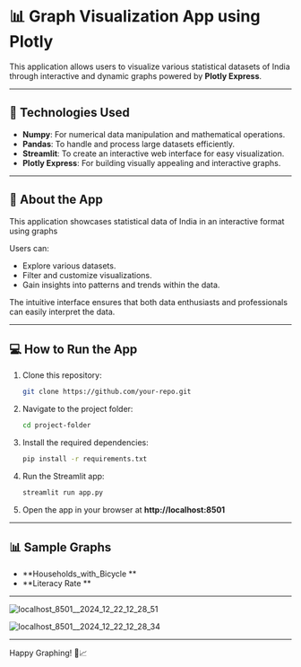 # 📊 **Graph Visualization App using Plotly**

This application allows users to visualize various statistical datasets of India through interactive and dynamic graphs powered by **Plotly Express**.

---

## 🚀 **Technologies Used**

- **Numpy**: For numerical data manipulation and mathematical operations.
- **Pandas**: To handle and process large datasets efficiently.
- **Streamlit**: To create an interactive web interface for easy visualization.
- **Plotly Express**: For building visually appealing and interactive graphs.

---

## 📖 **About the App**

This application showcases statistical data of India in an interactive format using  graphs

Users can:
- Explore various datasets.
- Filter and customize visualizations.
- Gain insights into patterns and trends within the data.

The intuitive interface ensures that both data enthusiasts and professionals can easily interpret the data.

---

## 💻 **How to Run the App**

1. Clone this repository:
   ```bash
   git clone https://github.com/your-repo.git
   ```
2. Navigate to the project folder:
   ```bash
   cd project-folder
   ```
3. Install the required dependencies:
   ```bash
   pip install -r requirements.txt
   ```
4. Run the Streamlit app:
   ```bash
   streamlit run app.py
   ```

5. Open the app in your browser at **http://localhost:8501**

---

## 📊 **Sample Graphs**
- **Households_with_Bicycle **
- **Literacy Rate **

---
![localhost_8501__2024_12_22_12_28_51](https://github.com/user-attachments/assets/0eaebdab-334c-4a37-b500-654884f469c7)

![localhost_8501__2024_12_22_12_28_34](https://github.com/user-attachments/assets/6cd35159-032a-4328-ac87-75e63d4efc4d)

---





Happy Graphing! 🚀📈


